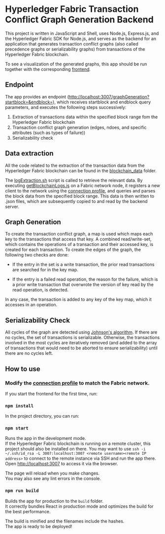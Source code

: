 # Hyperledger Fabric Transaction Conflict Graph Generation Backend

This project is written in JavaScript and Shell, uses Node.js, Express.js, and the Hyperledger Fabric SDK for Node.js, and serves as the backend for an application that generates transaction conflict graphs (also called precedence graphs or serializability graphs) from transactions of the Hyperledger Fabric blockchain.

To see a visualization of the generated graphs, this app should be run together with the corresponding [frontend](https://github.com/ninori9/GraphGenerationFrontend).

## Endpoint

The app provides an endpoint ([http://localhost:3007/graphGeneration?startblock=<start block value>&endblock=<end block value>](http://localhost:3007/graphGeneration)), which receives startblock and endblock query parameters, and executes the following steps successively:

1. Extraction of transactions data within the specified block range fom the Hyperledger Fabric blockchain
2. Transaction conflict graph generation (edges, ndoes, and specific attributes (such as types of failure))
3. Serializability check

## Data extraction

All the code related to the extraction of the transaction data from the Hyperledger Fabric blockchain can be found in the [blockchain_data](https://github.com/ninori9/GraphGenerationBackend/tree/master/blockchain_data) folder.

The [logExtraction.sh](https://github.com/ninori9/GraphGenerationBackend/blob/master/blockchain_data/logExtraction.sh) script is called to retrieve the relevant data. By executing [getBlockchainLogs.js](https://github.com/ninori9/GraphGenerationBackend/blob/master/blockchain_data/log_extraction/getBlockchainLogs.js) on a Fabric network node, it registers a new client to the network using the [connection profile](https://github.com/ninori9/GraphGenerationBackend/blob/master/blockchain_data/log_extraction/connectionprofile.yaml), and queries and parses the block data from the specified block range. This data is then written to .json files, which are subsequently copied to and read by the backend server.

## Graph Generation
  
To create the transaction conflict graph, a map is used which maps each key to the transactions that access that key. A combined read/write-set, which contains the operations of a transaction and their accessed key, is created for each transaction. To create the edges of the graph, the following two checks are done:
  
  - If the entry in the set is a write transaction, the prior read transactions are searched for in the key map.
  
  - If the entry is a failed read operation, the reason for the failure, which is a prior write transaction that overwrote the version of key read by the read operation, is detected.
  
In any case, the transaction is added to any key of the key map, which it accesses in an operation.

## Serializability Check

All cycles of the graph are detected using [Johnson's algorithm](http://www.cs.tufts.edu/comp/150GA/homeworks/hw1/Johnson%2075.PDF). If there are no cycles, the set of transactions is serializable. Otherwise, the transactions involved in the most cycles are iteratively removed (and added to the array of transactions that would need to be aborted to ensure serializability) until there are no cycles left.

## How to use

### Modify the [connection profile](https://github.com/ninori9/GraphGenerationBackend/blob/master/blockchain_data/log_extraction/connectionprofile.yaml) to match the Fabric network.

If you start the frontend for the first time, run:

### `npm install`

In the project directory, you can run:

### `npm start`

Runs the app in the development mode.\
If the Hyperledger Fabric blockchain is running on a remote cluster, this project should also be installed on there.
You may want to use `ssh -i ~/.ssh/id_rsa -L 3007:localhost:3007 <remote username><remote IP address>` to connect to the remote instance via SSH and run the app there.
Open [http://localhost:3007](http://localhost:3007) to access it via the browser.

The page will reload when you make changes.\
You may also see any lint errors in the console.

### `npm run build`

Builds the app for production to the `build` folder.\
It correctly bundles React in production mode and optimizes the build for the best performance.

The build is minified and the filenames include the hashes.\
The app is ready to be deployed!
